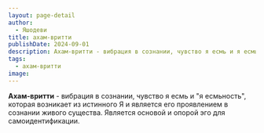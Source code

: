 ```yaml
---
layout: page-detail
author:
  - Яшодеви
title: ахам-вритти
publishDate: 2024-09-01
description: Ахам-вритти - вибрация в сознании, чувство я есмь и я есмь-ность, которая возникает из истинного Я и является его проявлением в сознании живого существа. Является основой и опорой эго для самоидентификации.
tags:
  - ахам-вритти
image:
---
```

**Ахам-вритти** - вибрация в сознании, чувство я есмь и "я есмьность", которая возникает из истинного Я и является его проявлением в сознании живого существа. Является основой и опорой эго для самоидентификации.


